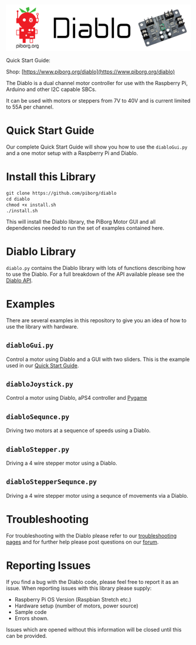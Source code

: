 ![PiBorg's Diablo](diablo_banner.png)

Quick Start Guide:

Shop: [https://www.piborg.org/diablo](https://www.piborg.org/diablo)

The Diablo is a dual channel motor controller for use with the Raspberry Pi, Arduino and other I2C capable SBCs.

It can be used with motors or steppers from 7V to 40V and is current limited to 55A per channel.

# Quick Start Guide
Our complete Quick Start Guide will show you how to use the ```diabloGui.py``` and a one motor setup with a Raspberry Pi and Diablo.

# Install this Library
```
git clone https://github.com/piborg/diablo
cd diablo
chmod +x install.sh
./install.sh
```
This will install the Diablo library, the PiBorg Motor GUI and all dependencies needed to run the set of examples contained here.

# Diablo Library
```diablo.py``` contains the Diablo library with lots of functions describing how to use the Diablo. For a full breakdown of the API available please see the [Diablo API]().

# Examples
There are several examples in this repository to give you an idea of how to use the library with hardware.

## ```diabloGui.py```
Control a motor using Diablo and a GUI with two sliders. This is the example used in our [Quick Start Guide]().

## ```diabloJoystick.py```
Control a motor using Diablo, aPS4 controller and [Pygame](https://www.pygame.org/)

## ```diabloSequnce.py```
Driving two motors at a sequence of speeds using a Diablo.

## ```diabloStepper.py```
Driving a 4 wire stepper motor using a Diablo.

## ```diabloStepperSequnce.py```
Driving a 4 wire stepper motor using a sequnce of movements via a Diablo.

# Troubleshooting
For troubleshooting with the Diablo please refer to our [troubleshooting pages](https://www.piborg.org/blog/diablo-troubleshooting) and for further help please post questions on our [forum](http://forum.piborg.org/forum/diablo).

# Reporting Issues

If you find a bug with the Diablo code, please feel free to report it as an issue. When reporting issues with this library please supply:
- Raspberry Pi OS Version (Raspbian Stretch etc.)
- Hardware setup (number of motors, power source)
- Sample code
- Errors shown.

Issues which are opened without this information will be closed until this can be provided.
